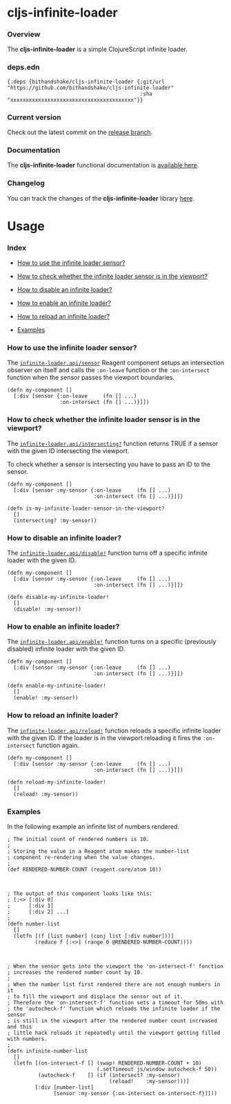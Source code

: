 
# cljs-infinite-loader

### Overview

The <strong>cljs-infinite-loader</strong> is a simple ClojureScript infinite loader.

### deps.edn

```
{:deps {bithandshake/cljs-infinite-loader {:git/url "https://github.com/bithandshake/cljs-infinite-loader"
                                           :sha     "xxxxxxxxxxxxxxxxxxxxxxxxxxxxxxxxxxxxxxxx"}}
```

### Current version

Check out the latest commit on the [release branch](https://github.com/bithandshake/cljs-infinite-loader/tree/release).

### Documentation

The <strong>cljs-infinite-loader</strong> functional documentation is [available here](documentation/COVER.md).

### Changelog

You can track the changes of the <strong>cljs-infinite-loader</strong> library [here](CHANGES.md).

# Usage

### Index

- [How to use the infinite loader sensor?](#how-to-use-the-infinite-loader-sensor)

- [How to check whether the infinite loader sensor is in the viewport?](#how-to-check-whether-the-infinite-loader-sensor-is-in-the-viewport)

- [How to disable an infinite loader?](#how-to-disable-an-infinite-loader)

- [How to enable an infinite loader?](#how-to-enable-an-infinite-loader)

- [How to reload an infinite loader?](#how-to-reload-an-infinite-loader)

- [Examples](#examples)

### How to use the infinite loader sensor?

The [`infinite-loader.api/sensor`](documentation/cljs/infinite-loader/API.md#sensor)
Reagent component setups an intersection observer on itself and calls the `:on-leave`
function or the `:on-intersect` function when the sensor passes the viewport boundaries.

```
(defn my-component []
  [:div [sensor {:on-leave     (fn [] ...)
                 :on-intersect (fn [] ...)}]])
```

### How to check whether the infinite loader sensor is in the viewport?

The [`infinite-loader.api/intersecting?`](documentation/cljs/infinite-loader/API.md#intersecting)
function returns TRUE if a sensor with the given ID intersecting the viewport.

To check whether a sensor is intersecting you have to pass an ID to the sensor.

```
(defn my-component []
  [:div [sensor :my-sensor {:on-leave     (fn [] ...)
                            :on-intersect (fn [] ...)}]])

(defn is-my-infinite-loader-sensor-in-the-viewport?
  []
  (intersecting? :my-sensor))                            
```

### How to disable an infinite loader?

The [`infinite-loader.api/disable!`](documentation/cljs/infinite-loader/API.md#disable)
function turns off a specific infinite loader with the given ID.

```
(defn my-component []
  [:div [sensor :my-sensor {:on-leave     (fn [] ...)
                            :on-intersect (fn [] ...)}]])

(defn disable-my-infinite-loader!
  []
  (disable! :my-sensor))                            
```

### How to enable an infinite loader?

The [`infinite-loader.api/enable!`](documentation/cljs/infinite-loader/API.md#enable)
function turns on a specific (previously disabled) infinite loader with the given ID.

```
(defn my-component []
  [:div [sensor :my-sensor {:on-leave     (fn [] ...)
                            :on-intersect (fn [] ...)}]])

(defn enable-my-infinite-loader!
  []
  (enable! :my-sensor))                            
```

### How to reload an infinite loader?

The [`infinite-loader.api/reload!`](documentation/cljs/infinite-loader/API.md#reload)
function reloads a specific infinite loader with the given ID. If the loader is in
the viewport reloading it fires the `:on-intersect` function again.

```
(defn my-component []
  [:div [sensor :my-sensor {:on-leave     (fn [] ...)
                            :on-intersect (fn [] ...)}]])

(defn reload-my-infinite-loader!
  []
  (reload! :my-sensor))                            
```

### Examples

In the following example an infinite list of numbers rendered.

```
; The initial count of rendered numbers is 10.
;
; Storing the value in a Reagent atom makes the number-list  
; component re-rendering when the value changes.
;
(def RENDERED-NUMBER-COUNT (reagent.core/atom 10))



; The output of this component looks like this:
; [:<> [:div 0]
;      [:div 1]
;      [:div 2] ...]
;
(defn number-list
  []
  (letfn [(f [list number] (conj list [:div number]))]
         (reduce f [:<>] (range 0 @RENDERED-NUMBER-COUNT))))



; When the sensor gets into the viewport the 'on-intersect-f' function
; increases the rendered number count by 10.
;
; When the number list first rendered there are not enough numbers in it
; to fill the viewport and displace the sensor out of it.
; Therefore the 'on-intersect-f' function sets a timeout for 50ms with
; the 'autocheck-f' function which reloads the infinite loader if the sensor
; is still in the viewport after the rendered number count increased and this
; little hack reloads it repeatedly until the viewport getting filled with numbers.
;
(defn infinite-number-list
  []
  (letfn [(on-intersect-f [] (swap! RENDERED-NUMBER-COUNT + 10)
                             (.setTimeout js/window autocheck-f 50))
          (autocheck-f    [] (if (intersect? :my-sensor)
                                 (reload!    :my-sensor)))]
         [:div [number-list]
               [sensor :my-sensor {:on-intersect on-intersect-f}]]))

```
